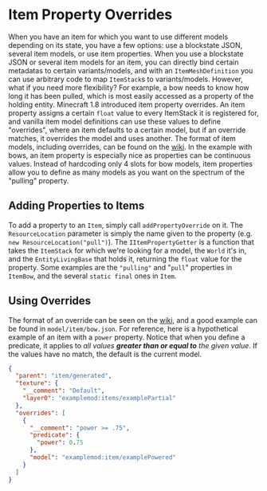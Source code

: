 Item Property Overrides
=======================

When you have an item for which you want to use different models depending on its state, you have a few options: use a blockstate JSON, several item models, or use item properties. When you use a blockstate JSON or several item models for an item, you can directly bind certain metadatas to certain variants/models, and with an `ItemMeshDefinition` you can use arbitrary code to map `ItemStack`s to variants/models. However, what if you need more flexibility? For example, a bow needs to know how long it has been pulled, which is most easily accessed as a property of the holding entity. Minecraft 1.8 introduced item property overrides. An item property assigns a certain `float` value to every ItemStack it is registered for, and vanilla item model definitions can use these values to define "overrides", where an item defaults to a certain model, but if an override matches, it overrides the model and uses another. The format of item models, including overrides, can be found on the [wiki]. In the example with bows, an item property is especially nice as properties can be continuous values. Instead of hardcoding only 4 slots for bow models, item properties allow you to define as many models as you want on the spectrum of the "pulling" property.


Adding Properties to Items
--------------------------

To add a property to an `Item`, simply call `addPropertyOverride` on it. The `ResourceLocation` parameter is simply the name given to the property (e.g. `new ResourceLocation("pull")`). The `IItemPropertyGetter` is a function that takes the `ItemStack` for which we're looking for a model, the `World` it's in, and the `EntityLivingBase` that holds it, returning the `float` value for the property. Some examples are the `"pulling"` and "`pull`" properties in `ItemBow`, and the several `static final` ones in `Item`.

Using Overrides
---------------

The format of an override can be seen on the [wiki], and a good example can be found in `model/item/bow.json`. For reference, here is a hypothetical example of an item with a `power` property. Notice that when you define a predicate, it applies to *all values __greater than or equal to__ the given value*. If the values have no match, the default is the current model.

```json
{
  "parent": "item/generated",
  "texture": {
    "__comment": "Default",
    "layer0": "examplemod:items/examplePartial"
  },
  "overrides": [
    {
      "__comment": "power >= .75",
      "predicate": { 
        "power": 0.75
      },
      "model": "examplemod:item/examplePowered"
    }
  ]
}
```

[wiki]: http://minecraft.gamepedia.com/Model#Item_models

